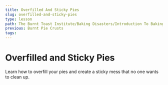 ```yaml
---
title: Overfilled And Sticky Pies
slug: overfilled-and-sticky-pies
type: lesson
path: The Burnt Toast Institute/Baking Disasters/Introduction To Baking Disasters/Pies And Tarts/Overfilled And Sticky Pies
previous: Burnt Pie Crusts
tags:
---
```


# Overfilled and Sticky Pies

Learn how to overfill your pies and create a sticky mess that no one wants to clean up.
